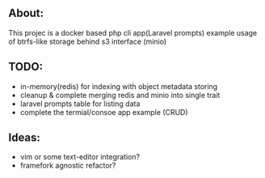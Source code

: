 ## About:
This projec is a docker based php cli app(Laravel prompts) example usage of btrfs-like storage behind s3 interface (minio)


## TODO:
- in-memory(redis) for indexing with object metadata storing
- cleanup & complete merging redis and minio into single trait
- laravel prompts table for listing data
- complete the termial/consoe app example (CRUD)


## Ideas:
- vim or some text-editor integration?
- framefork agnostic refactor?
